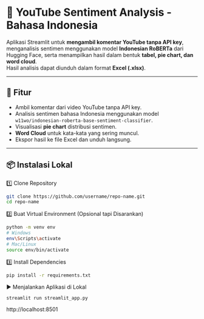 # 🎯 YouTube Sentiment Analysis - Bahasa Indonesia

Aplikasi Streamlit untuk **mengambil komentar YouTube tanpa API key**, menganalisis sentimen menggunakan model **Indonesian RoBERTa** dari Hugging Face, serta menampilkan hasil dalam bentuk **tabel, pie chart, dan word cloud**.  
Hasil analisis dapat diunduh dalam format **Excel (.xlsx)**.

---

## 🚀 Fitur
- Ambil komentar dari video YouTube tanpa API key.
- Analisis sentimen bahasa Indonesia menggunakan model `w11wo/indonesian-roberta-base-sentiment-classifier`.
- Visualisasi **pie chart** distribusi sentimen.
- **Word Cloud** untuk kata-kata yang sering muncul.
- Ekspor hasil ke file Excel dan unduh langsung.

---

## 📦 Instalasi Lokal

1️⃣ Clone Repository
```bash
git clone https://github.com/username/repo-name.git
cd repo-name
```

2️⃣ Buat Virtual Environment (Opsional tapi Disarankan)
```bash
python -m venv env
# Windows
env\Scripts\activate
# Mac/Linux
source env/bin/activate
```
3️⃣ Install Dependencies
```bash
pip install -r requirements.txt
```

▶️ Menjalankan Aplikasi di Lokal
```bash
streamlit run streamlit_app.py
```
http://localhost:8501

